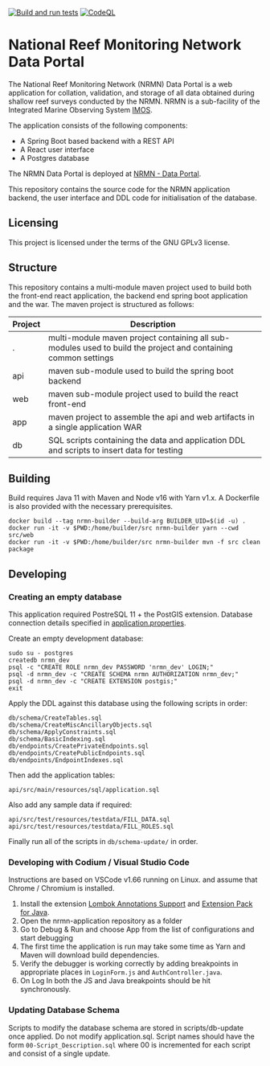 [![Build and run tests](https://github.com/aodn/nrmn-application/actions/workflows/maven.yml/badge.svg)](https://github.com/aodn/nrmn-application/actions/workflows/maven.yml)
[![CodeQL](https://github.com/aodn/nrmn-application/actions/workflows/codeql.yml/badge.svg)](https://github.com/aodn/nrmn-application/actions/workflows/codeql.yml)

# National Reef Monitoring Network Data Portal

The National Reef Monitoring Network (NRMN) Data Portal is a web application for collation, validation, and storage of all data obtained during shallow reef surveys conducted by the NRMN. NRMN is a sub-facility of the Integrated Marine Observing System [IMOS](https://imos.org.au/).

The application consists of the following components:

* A Spring Boot based backend with a REST API
* A React user interface
* A Postgres database

The NRMN Data Portal is deployed at [NRMN - Data Portal](https://nrmn.aodn.org.au/).

This repository contains the source code for the NRMN application backend, the user interface and DDL code for initialisation of the database.

## Licensing

This project is licensed under the terms of the GNU GPLv3 license.

## Structure

This repository contains a multi-module maven project used to build both the front-end react application, the backend end 
spring boot application and the war. The maven project is structured as follows:

Project | Description
--- | ---
. | multi-module maven project containing all sub-modules used to build the project and containing common settings
api | maven sub-module used to build the spring boot backend
web | maven sub-module project used to build the react front-end
app | maven project to assemble the api and web artifacts in a single application WAR
db | SQL scripts containing the data and application DDL and scripts to insert data for testing

## Building

Build requires Java 11 with Maven and Node v16 with Yarn v1.x. A Dockerfile is also provided with the necessary prerequisites. 

    docker build --tag nrmn-builder --build-arg BUILDER_UID=$(id -u) .
    docker run -it -v $PWD:/home/builder/src nrmn-builder yarn --cwd src/web
    docker run -it -v $PWD:/home/builder/src nrmn-builder mvn -f src clean package

## Developing

### Creating an empty database

This application required PostreSQL 11 + the PostGIS extension. Database connection details specified in [application.properties](api/src/main/resources/application.properties).

Create an empty development database:

    sudo su - postgres
    createdb nrmn_dev
    psql -c "CREATE ROLE nrmn_dev PASSWORD 'nrmn_dev' LOGIN;"
    psql -d nrmn_dev -c "CREATE SCHEMA nrmn AUTHORIZATION nrmn_dev;"
    psql -d nrmn_dev -c "CREATE EXTENSION postgis;"
    exit

Apply the DDL against this database using the following scripts in order:

    db/schema/CreateTables.sql
    db/schema/CreateMiscAncillaryObjects.sql
    db/schema/ApplyConstraints.sql
    db/schema/BasicIndexing.sql
    db/endpoints/CreatePrivateEndpoints.sql
    db/endpoints/CreatePublicEndpoints.sql
    db/endpoints/EndpointIndexes.sql

Then add the application tables:
    
    api/src/main/resources/sql/application.sql

Also add any sample data if required:

    api/src/test/resources/testdata/FILL_DATA.sql
    api/src/test/resources/testdata/FILL_ROLES.sql

Finally run all of the scripts in `db/schema-update/` in order.

### Developing with Codium / Visual Studio Code

Instructions are based on VSCode v1.66 running on Linux. and assume that Chrome / Chromium is installed.

1. Install the extension [Lombok Annotations Support](https://marketplace.visualstudio.com/items?itemName=GabrielBB.vscode-lombok) and [Extension Pack for Java](https://marketplace.visualstudio.com/items?itemName=vscjava.vscode-java-pack).
2. Open the nrmn-application repository as a folder
3. Go to Debug & Run and choose App from the list of configurations and start debugging
4. The first time the application is run may take some time as Yarn and Maven will download build dependencies.
5. Verify the debugger is working correctly by adding breakpoints in appropriate places in `LoginForm.js` and `AuthController.java`.
6. On Log In both the JS and Java breakpoints should be hit synchronously.

### Updating Database Schema

Scripts to modify the database schema are stored in scripts/db-update once applied. Do not modify application.sql. Script names should have the form `00-Script_Description.sql` where 00 is incremented for each script and consist of a single update.
